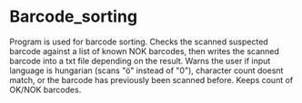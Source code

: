 # Barcode_sorting

Program is used for barcode sorting.
Checks the scanned suspected barcode against a list of known NOK barcodes, then writes the scanned barcode into a txt file depending on the result.
Warns the user if input language is hungarian (scans "ö" instead of "0"), character count doesnt match, or the barcode has previously been scanned before.
Keeps count of OK/NOK barcodes.
